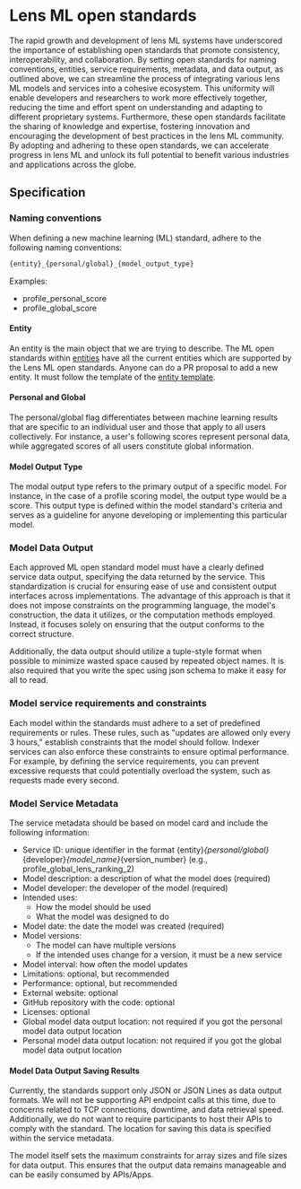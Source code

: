 # Lens ML open standards

The rapid growth and development of lens ML systems have underscored the importance of establishing open standards that promote consistency, interoperability, and collaboration. By setting open standards for naming conventions, entities, service requirements, metadata, and data output, as outlined above, we can streamline the process of integrating various lens ML models and services into a cohesive ecosystem. This uniformity will enable developers and researchers to work more effectively together, reducing the time and effort spent on understanding and adapting to different proprietary systems. Furthermore, these open standards facilitate the sharing of knowledge and expertise, fostering innovation and encouraging the development of best practices in the lens ML community. By adopting and adhering to these open standards, we can accelerate progress in lens ML and unlock its full potential to benefit various industries and applications across the globe.

## Specification

### Naming conventions

When defining a new machine learning (ML) standard, adhere to the following naming conventions:

```bash
{entity}_{personal/global}_{model_output_type}
```

Examples:

- profile_personal_score
- profile_global_score

#### Entity

An entity is the main object that we are trying to describe. The ML open standards within [entities](./entities) have all the current entities which are supported by the Lens ML open standards. Anyone can do a PR proposal to add a new entity. It must follow the template of the [entity template](./entities/template.entity.md).

#### Personal and Global

The personal/global flag differentiates between machine learning results that are specific to an individual user and those that apply to all users collectively. For instance, a user's following scores represent personal data, while aggregated scores of all users constitute global information.

#### Model Output Type

The modal output type refers to the primary output of a specific model. For instance, in the case of a profile scoring model, the output type would be a score. This output type is defined within the model standard's criteria and serves as a guideline for anyone developing or implementing this particular model.

### Model Data Output

Each approved ML open standard model must have a clearly defined service data output, specifying the data returned by the service. This standardization is crucial for ensuring ease of use and consistent output interfaces across implementations. The advantage of this approach is that it does not impose constraints on the programming language, the model's construction, the data it utilizes, or the computation methods employed. Instead, it focuses solely on ensuring that the output conforms to the correct structure.

Additionally, the data output should utilize a tuple-style format when possible to minimize wasted space caused by repeated object names. It is also required that you write the spec using json schema to make it easy for all to read.

### Model service requirements and constraints

Each model within the standards must adhere to a set of predefined requirements or rules. These rules, such as "updates are allowed only every 3 hours," establish constraints that the model should follow. Indexer services can also enforce these constraints to ensure optimal performance. For example, by defining the service requirements, you can prevent excessive requests that could potentially overload the system, such as requests made every second.

### Model Service Metadata

The service metadata should be based on model card and include the following information:

- Service ID: unique identifier in the format {entity}_{personal/global}_{developer}_{model_name}_{version_number} (e.g., profile_global_lens_ranking_2)
- Model description: a description of what the model does (required)
- Model developer: the developer of the model (required)
- Intended uses:
  - How the model should be used
  - What the model was designed to do
- Model date: the date the model was created (required)
- Model versions:
  - The model can have multiple versions
  - If the intended uses change for a version, it must be a new service
- Model interval: how often the model updates
- Limitations: optional, but recommended
- Performance: optional, but recommended
- External website: optional
- GitHub repository with the code: optional
- Licenses: optional
- Global model data output location: not required if you got the personal model data output location
- Personal model data output location: not required if you got the global model data output location

#### Model Data Output Saving Results

Currently, the standards support only JSON or JSON Lines as data output formats. We will not be supporting API endpoint calls at this time, due to concerns related to TCP connections, downtime, and data retrieval speed. Additionally, we do not want to require participants to host their APIs to comply with the standard. The location for saving this data is specified within the service metadata.

The model itself sets the maximum constraints for array sizes and file sizes for data output. This ensures that the output data remains manageable and can be easily consumed by APIs/Apps.

